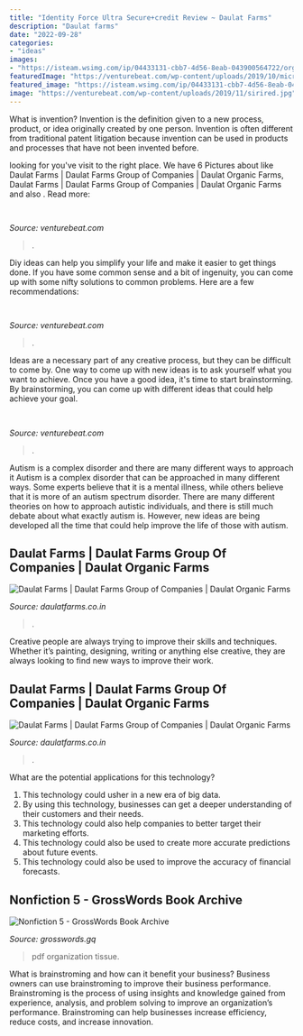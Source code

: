 ```yaml
---
title: "Identity Force Ultra Secure+credit Review ~ Daulat Farms"
description: "Daulat farms"
date: "2022-09-28"
categories:
- "ideas"
images:
- "https://isteam.wsimg.com/ip/04433131-cbb7-4d56-8eab-043900564722/organic-grocery.png/:/rs=w:365,h:365,cg:true,m/cr=w:365,h:365"
featuredImage: "https://venturebeat.com/wp-content/uploads/2019/10/microsoft-surface-duo-2.jpg?w=800"
featured_image: "https://isteam.wsimg.com/ip/04433131-cbb7-4d56-8eab-043900564722/organic-grocery.png/:/rs=w:365,h:365,cg:true,m/cr=w:365,h:365"
image: "https://venturebeat.com/wp-content/uploads/2019/11/sirired.jpg"
---
```



What is invention?
Invention is the definition given to a new process, product, or idea originally created by one person. Invention is often different from traditional patent litigation because invention can be used in products and processes that have not been invented before.

	

		
looking for  you've visit to the right place. We have 6 Pictures about  like Daulat Farms | Daulat Farms Group of Companies | Daulat Organic Farms, Daulat Farms | Daulat Farms Group of Companies | Daulat Organic Farms and also . Read more:
		
    
## 

<img loading=lazy src="https://venturebeat.com/wp-content/uploads/2019/10/microsoft-surface-duo-2.jpg?w=800" onerror="this.onerror=null;this.src='https://tse4.mm.bing.net/th?id=OIP.3vWBQOzt8zm9b3N63QU71QHaEK&amp;pid=15.1';" alt="">

_Source: venturebeat.com_

>. 

	

Diy ideas can help you simplify your life and make it easier to get things done. If you have some common sense and a bit of ingenuity, you can come up with some nifty solutions to common problems. Here are a few recommendations: 

    
## 

<img loading=lazy src="https://venturebeat.com/wp-content/uploads/2019/11/sirired.jpg" onerror="this.onerror=null;this.src='https://tse3.mm.bing.net/th?id=OIP.JLRusF0NhdqAVoxmYe6LnQHaDt&amp;pid=15.1';" alt="">

_Source: venturebeat.com_

>. 

	

Ideas are a necessary part of any creative process, but they can be difficult to come by. One way to come up with new ideas is to ask yourself what you want to achieve. Once you have a good idea, it's time to start brainstorming. By brainstorming, you can come up with different ideas that could help achieve your goal.

    
## 

<img loading=lazy src="https://venturebeat.com/wp-content/uploads/2019/11/vivoexynos-e1573227653262.jpg" onerror="this.onerror=null;this.src='https://tse2.mm.bing.net/th?id=OIP.oTbiObz3bFvUIhbHnSiY5wHaEK&amp;pid=15.1';" alt="">

_Source: venturebeat.com_

>. 

	

Autism is a complex disorder and there are many different ways to approach it
Autism is a complex disorder that can be approached in many different ways. Some experts believe that it is a mental illness, while others believe that it is more of an autism spectrum disorder. There are many different theories on how to approach autistic individuals, and there is still much debate about what exactly autism is. However, new ideas are being developed all the time that could help improve the life of those with autism.

    
## Daulat Farms | Daulat Farms Group Of Companies | Daulat Organic Farms

<img loading=lazy src="https://isteam.wsimg.com/ip/04433131-cbb7-4d56-8eab-043900564722/organic-grocery.png/:/rs=w:365,h:365,cg:true,m/cr=w:365,h:365" onerror="this.onerror=null;this.src='https://tse2.mm.bing.net/th?id=OIP.zy9YjNvF2VrFAoaZr4I3WQAAAA&amp;pid=15.1';" alt="Daulat Farms | Daulat Farms Group of Companies | Daulat Organic Farms">

_Source: daulatfarms.co.in_

>. 

	

Creative people are always trying to improve their skills and techniques. Whether it’s painting, designing, writing or anything else creative, they are always looking to find new ways to improve their work.

    
## Daulat Farms | Daulat Farms Group Of Companies | Daulat Organic Farms

<img loading=lazy src="https://img1.wsimg.com/isteam/ip/04433131-cbb7-4d56-8eab-043900564722/20200712_043445.jpg/:/cr=t:0%25,l:0%25,w:100%25,h:100%25/rs=w:1023,cg:true/rs=h:100" onerror="this.onerror=null;this.src='https://tse4.mm.bing.net/th?id=OIP.zcRhmFacmYXMbcDRWpVN_wAAAA&amp;pid=15.1';" alt="Daulat Farms | Daulat Farms Group of Companies | Daulat Organic Farms">

_Source: daulatfarms.co.in_

>. 

	

What are the potential applications for this technology?
1. This technology could usher in a new era of big data. 
2. By using this technology, businesses can get a deeper understanding of their customers and their needs. 
3. This technology could also help companies to better target their marketing efforts. 
4. This technology could also be used to create more accurate predictions about future events. 
5. This technology could also be used to improve the accuracy of financial forecasts.

    
## Nonfiction 5 - GrossWords Book Archive

<img loading=lazy src="https://images-na.ssl-images-amazon.com/images/I/41kqFA75stL._SX330_BO1%2c204%2c203%2c200_.jpg" onerror="this.onerror=null;this.src='https://tse2.mm.bing.net/th?id=OIP.ppcxqpkQO1zCFia8c9M0LwAAAA&amp;pid=15.1';" alt="Nonfiction 5 - GrossWords Book Archive">

_Source: grosswords.gq_

>pdf organization tissue. 

	

What is brainstroming and how can it benefit your business?
Business owners can use brainstroming to improve their business performance. Brainstroming is the process of using insights and knowledge gained from experience, analysis, and problem solving to improve an organization’s performance. Brainstroming can help businesses increase efficiency, reduce costs, and increase innovation.

